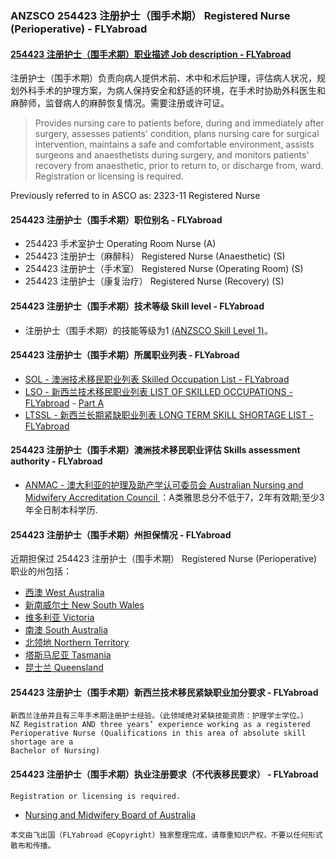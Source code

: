 ### ANZSCO 254423 注册护士（围手术期） Registered Nurse (Perioperative) - FLYabroad ###

####  [254423 注册护士（围手术期）职业描述 Job description - FLYabroad](http://www.flyabroadvisa.com/anzsco/2544.html#254423)

注册护士（围手术期）负责向病人提供术前、术中和术后护理，评估病人状况，规划外科手术的护理方案，为病人保持安全和舒适的环境，在手术时协助外科医生和麻醉师，监督病人的麻醉恢复情况。需要注册或许可证。

> Provides nursing care to patients before, during and immediately after surgery, assesses patients' condition, plans nursing care for surgical intervention, maintains a safe and comfortable environment, assists surgeons and anaesthetists during surgery, and monitors patients' recovery from anaesthetic, prior to return to, or discharge from, ward. Registration or licensing is required.

Previously referred to in ASCO as:
2323-11 Registered Nurse

#### 254423 注册护士（围手术期）职位别名 - FLYabroad
 
- 254423	 手术室护士 Operating Room Nurse (A)
- 254423 注册护士（麻醉科） Registered Nurse (Anaesthetic) (S)
- 254423	 注册护士（手术室） Registered Nurse (Operating Room) (S)
- 254423	 注册护士（康复治疗） Registered Nurse (Recovery) (S)

#### 254423 注册护士（围手术期）技术等级 Skill level - FLYabroad

- 注册护士（围手术期）的技能等级为1 [(ANZSCO Skill Level 1)](http://www.flyabroadvisa.com/anzsco/)。

#### 254423 注册护士（围手术期）所属职业列表 - FLYabroad

- [SOL - 澳洲技术移民职业列表 Skilled Occupation List - FLYabroad](http://www.flyabroadvisa.com/sol/)
- [LSO - 新西兰技术移民职业列表 LIST OF SKILLED OCCUPATIONS - FLYabroad](http://nz.flyabroadvisa.com/lso/) - [Part A](parta)
- [LTSSL - 新西兰长期紧缺职业列表 LONG TERM SKILL SHORTAGE LIST - FLYabroad](http://nz.flyabroadvisa.com/work-residence/ltssl.html)

#### 254423 注册护士（围手术期）澳洲技术移民职业评估 Skills assessment authority - FLYabroad

- [ANMAC - 澳大利亚的护理及助产学认可委员会 Australian Nursing and Midwifery Accreditation Council ](http://www.flyabroadvisa.com/ass/anmac.html)：A类雅思总分不低于7，2年有效期;至少3年全日制本科学历.

#### 254423 注册护士（围手术期）州担保情况 - FLYabroad

近期担保过 254423 注册护士（围手术期） Registered Nurse (Perioperative) 职业的州包括：

- [西澳 West Australia](http://www.flyabroadvisa.com/zdb/wa.html)
- [新南威尔士 New South Wales](http://www.flyabroadvisa.com/zdb/nsw.html)
- [维多利亚 Victoria](http://www.flyabroadvisa.com/zdb/vic.html)
- [南澳 South Australia](http://www.flyabroadvisa.com/zdb/sa.html)
- [北领地 Northern Territory](http://www.flyabroadvisa.com/zdb/nt.html)
- [塔斯马尼亚 Tasmania](http://www.flyabroadvisa.com/zdb/tas.html)
- [昆士兰 Queensland](http://www.flyabroadvisa.com/zdb/qld.html)

#### 254423 注册护士（围手术期）新西兰技术移民紧缺职业加分要求 - FLYabroad

    新西兰注册并且有三年手术期注册护士经验。（此领域绝对紧缺技能资质：护理学士学位。）
    NZ Registration AND three years’ experience working as a registered Perioperative Nurse (Qualifications in this area of absolute skill shortage are a
    Bachelor of Nursing)

#### 254423 注册护士（围手术期）执业注册要求（不代表移民要求） - FLYabroad

    Registration or licensing is required.

- [Nursing and Midwifery Board of Australia ](http://www.nursingmidwiferyboard.gov.au/)

`本文由飞出国（FLYabroad @Copyright）独家整理完成，请尊重知识产权，不要以任何形式散布和传播。`
